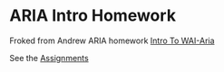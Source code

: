 # ARIA Intro Homework
Froked from Andrew ARIA homework [Intro To WAI-Aria](http://www.nordburg.ca/tutorials/aria/index.html#/)

See the [Assignments](https://rababgomaa.github.io/aria-intro-tutorial/) 
